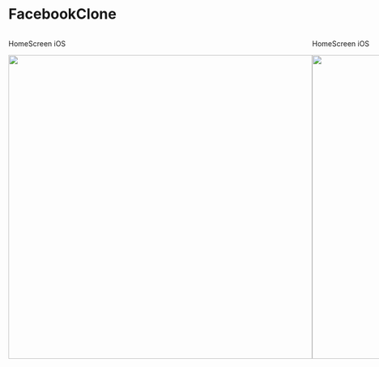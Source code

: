 # FacebookClone
<div style="display: flex;">
  <div>
    <p>HomeScreen iOS</p>
    <img height="600" src="https://i.ibb.co/qnqRrrX/Simulator-Screen-Shot-i-Phone-12-Pro-Max-2020-12-02-at-11-41-25.png">
  </div>
  
  <div>
    <p>HomeScreen iOS</p>
    <img height="600" src="https://i.ibb.co/NT598dv/Simulator-Screen-Shot-i-Phone-12-Pro-Max-2020-12-02-at-11-41-29.png">
  </div>
 
</div>
